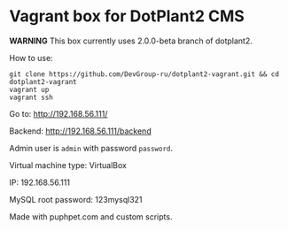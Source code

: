 Vagrant box for DotPlant2 CMS
=============================

**WARNING** This box currently uses 2.0.0-beta branch of dotplant2.

How to use:

```
git clone https://github.com/DevGroup-ru/dotplant2-vagrant.git && cd dotplant2-vagrant
vagrant up
vagrant ssh
```

Go to: http://192.168.56.111/

Backend: http://192.168.56.111/backend

Admin user is `admin` with password `password`.

Virtual machine type: VirtualBox

IP: 192.168.56.111

MySQL root password: 123mysql321


Made with puphpet.com and custom scripts.
